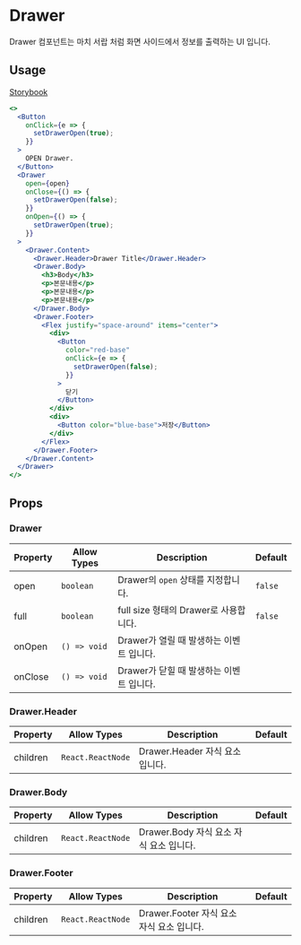 # Drawer

Drawer 컴포넌트는 마치 서랍 처럼 화면 사이드에서 정보를 출력하는 UI 입니다.

## Usage

[Storybook](https://designsystemlab.github.io/design-system/?path=/docs/actions-drawer--basic)

```jsx
<>
  <Button
    onClick={e => {
      setDrawerOpen(true);
    }}
  >
    OPEN Drawer.
  </Button>
  <Drawer
    open={open}
    onClose={() => {
      setDrawerOpen(false);
    }}
    onOpen={() => {
      setDrawerOpen(true);
    }}
  >
    <Drawer.Content>
      <Drawer.Header>Drawer Title</Drawer.Header>
      <Drawer.Body>
        <h3>Body</h3>
        <p>본문내용</p>
        <p>본문내용</p>
        <p>본문내용</p>
      </Drawer.Body>
      <Drawer.Footer>
        <Flex justify="space-around" items="center">
          <div>
            <Button
              color="red-base"
              onClick={e => {
                setDrawerOpen(false);
              }}
            >
              닫기
            </Button>
          </div>
          <div>
            <Button color="blue-base">저장</Button>
          </div>
        </Flex>
      </Drawer.Footer>
    </Drawer.Content>
  </Drawer>
</>
```

## Props

### Drawer

| Property | Allow Types  | Description                              | Default |
| -------- | ------------ | ---------------------------------------- | ------- |
| open     | `boolean`    | Drawer의 `open` 상태를 지정합니다.       | `false` |
| full     | `boolean`    | full size 형태의 Drawer로 사용합니다.    | `false` |
| onOpen   | `() => void` | Drawer가 열릴 때 발생하는 이벤트 입니다. |         |
| onClose  | `() => void` | Drawer가 닫힐 때 발생하는 이벤트 입니다. |         |

### Drawer.Header

| Property | Allow Types       | Description                     | Default |
| -------- | ----------------- | ------------------------------- | ------- |
| children | `React.ReactNode` | Drawer.Header 자식 요소 입니다. |         |

### Drawer.Body

| Property | Allow Types       | Description                             | Default |
| -------- | ----------------- | --------------------------------------- | ------- |
| children | `React.ReactNode` | Drawer.Body 자식 요소 자식 요소 입니다. |         |

### Drawer.Footer

| Property | Allow Types       | Description                               | Default |
| -------- | ----------------- | ----------------------------------------- | ------- |
| children | `React.ReactNode` | Drawer.Footer 자식 요소 자식 요소 입니다. |         |

